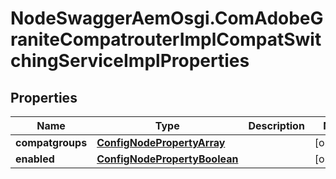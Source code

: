 # NodeSwaggerAemOsgi.ComAdobeGraniteCompatrouterImplCompatSwitchingServiceImplProperties

## Properties
Name | Type | Description | Notes
------------ | ------------- | ------------- | -------------
**compatgroups** | [**ConfigNodePropertyArray**](ConfigNodePropertyArray.md) |  | [optional] 
**enabled** | [**ConfigNodePropertyBoolean**](ConfigNodePropertyBoolean.md) |  | [optional] 


